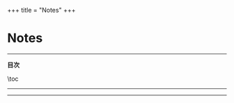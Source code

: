 +++
title = "Notes"
+++


# Notes

---

**目次**

\toc

---















<!--
\rem{
    埋め込まれたPDFが正しく表示されない場合があります．
}

## 群論

* Note of Group Theory: [PDF](/Notes/GTnote.pdf)

~~~
<iframe src="/Notes/GTnote.pdf" width="100%" height="600px"></iframe>
~~~
-->

---